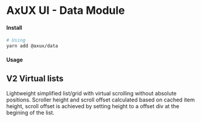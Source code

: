 # AxUX UI - Data Module

#### Install

```bash
# Using
yarn add @axux/data
```

#### Usage



## V2 Virtual lists

Lightweight simplified list/grid with virtual scrolling without absolute positions. Scroller height and scroll offset calculated based on cached item height, scroll offset is achieved by setting height to a offset div at the begining of the list.